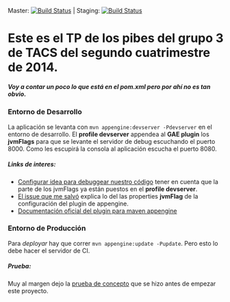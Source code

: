 Master: [![Build Status](https://travis-ci.org/charlyraffellini/toma-y-daca.svg?branch=master)](https://travis-ci.org/charlyraffellini/toma-y-daca)         |         Staging: [![Build Status](https://travis-ci.org/charlyraffellini/toma-y-daca.svg?branch=staging)](https://travis-ci.org/charlyraffellini/toma-y-daca)

# Este es el TP de los pibes del grupo 3 de TACS del segundo cuatrimestre de 2014.

##### Voy a contar un poco lo que está en el pom.xml pero por ahí no es tan obvio.

### Entorno de Desarrollo

La aplicación se levanta con `mvn appengine:devserver -Pdevserver` en el entorno de desarrollo.
El **profile devserver** appendea al **GAE plugin** los **jvmFlags** para que se levante el servidor de debug escuchando el puerto 8000.
Como les escupirá la consola al aplicación escucha el puerto 8080.

##### Links de interes:
- [Configurar idea para debuggear nuestro código](http://stackoverflow.com/questions/18684618/how-can-i-debug-a-java-google-app-engine-app-in-idea-while-using-the-gae-maven-p) tener en cuenta que la parte de los jvmFlags ya están puestos en el **profile devserver**.
- [El issue que me salvó](http://code.google.com/p/maven-gae-plugin/issues/detail?id=42) explica lo del las properties **jvmFlag** de la configuración del plugin de appengine.
- [Documentación oficial del plugin para maven appengine](https://developers.google.com/appengine/docs/java/tools/maven?hl=es)

### Entorno de Producción

Para _deployar_ hay que correr `mvn appengine:update -Pupdate`. Pero esto lo debe hacer el servidor de CI.



##### Prueba:


Muy al margen dejo la [prueba de concepto](https://github.com/charlyraffellini/pruebadeconceptoNinja) que se hizo antes de empezar este proyecto.

